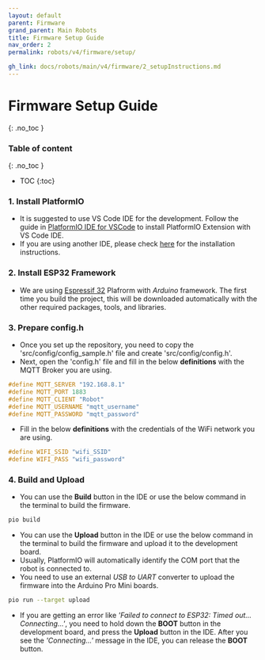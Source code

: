 ```yaml
---
layout: default
parent: Firmware
grand_parent: Main Robots
title: Firmware Setup Guide
nav_order: 2
permalink: robots/v4/firmware/setup/

gh_link: docs/robots/main/v4/firmware/2_setupInstructions.md
---
```


# Firmware Setup Guide
{: .no_toc }

### Table of content
{: .no_toc }
- TOC
{:toc}

### 1. Install PlatformIO

- It is suggested to use VS Code IDE for the development. Follow the guide in [PlatformIO IDE for VSCode](https://docs.platformio.org/en/latest/integration/ide/vscode.html#ide-vscode) to install PlatformIO Extension with VS Code IDE. 
- If you are using another IDE, please check [here](https://docs.platformio.org/en/latest/integration/ide/index.html#desktop-ides) for the installation instructions.

### 2. Install ESP32 Framework 

- We are using [Espressif 32](https://docs.platformio.org/en/latest/platforms/espressif32.html) Plafrorm with _Arduino_ framework. The first time you build the project, this will be downloaded automatically with the other required packages, tools, and libraries.

### 3. Prepare config.h

- Once you set up the repository, you need to copy the 'src/config/config_sample.h' file and create 'src/config/config.h'. 
- Next, open the 'config.h' file and fill in the below __definitions__ with the MQTT Broker you are using.

```cpp
#define MQTT_SERVER "192.168.8.1"
#define MQTT_PORT 1883
#define MQTT_CLIENT "Robot"
#define MQTT_USERNAME "mqtt_username"
#define MQTT_PASSWORD "mqtt_password"
```

- Fill in the below __definitions__ with the credentials of the WiFi network you are using.

```cpp
#define WIFI_SSID "wifi_SSID"
#define WIFI_PASS "wifi_password"
```

### 4. Build and Upload

- You can use the **Build** button in the IDE or use the below command in the terminal to build the firmware. 

```sh 
pio build
```

- You can use the **Upload** button in the IDE or use the below command in the terminal to build the firmware and upload it to the development board. 
- Usually, PlatformIO will automatically identify the COM port that the robot is connected to. 
- You need to use an external _USB to UART_ converter to upload the firmware into the Arduino Pro Mini boards.

```sh 
pio run --target upload 
```

- If you are getting an error like _'Failed to connect to ESP32: Timed out… Connecting…'_, you need to hold down the **BOOT** button in the development board, and press the **Upload** button in the IDE. After you see the _'Connecting...'_ message in the IDE, you can release the **BOOT** button.

